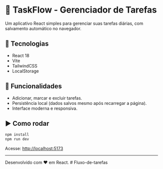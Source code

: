 # 🧭 TaskFlow - Gerenciador de Tarefas

Um aplicativo React simples para gerenciar suas tarefas diárias, com salvamento automático no navegador.

## 🚀 Tecnologias
- React 18
- Vite
- TailwindCSS
- LocalStorage

## 🧠 Funcionalidades
- Adicionar, marcar e excluir tarefas.
- Persistência local (dados salvos mesmo após recarregar a página).
- Interface moderna e responsiva.

## ▶️ Como rodar
```bash
npm install
npm run dev
```
Acesse: [http://localhost:5173](http://localhost:5173)

---
Desenvolvido com ❤️ em React.
#   F l u x o - d e - t a r e f a s  
 